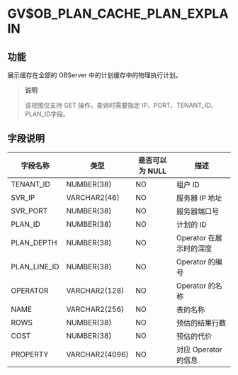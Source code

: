 GV$OB_PLAN_CACHE_PLAN_EXPLAIN
==================================================

**功能**
---------------------------

展示缓存在全部的 OBServer 中的计划缓存中的物理执行计划。

> **说明**
>
> 该视图仅支持 GET 操作，查询时需要指定 IP、PORT、TENANT_ID、PLAN_ID字段。

**字段说明**
-----------------------------

|   **字段名称**   |     **类型**     | **是否可以为 NULL** |      **描述**      |
|--------------|----------------|----------------|------------------|
| TENANT_ID    | NUMBER(38)     | NO             | 租户 ID            |
| SVR_IP       | VARCHAR2(46)   | NO             | 服务器 IP 地址        |
| SVR_PORT     | NUMBER(38)     | NO             | 服务器端口号           |
| PLAN_ID      | NUMBER(38)     | NO             | 计划的 ID           |
| PLAN_DEPTH   | NUMBER(38)     | NO             | Operator 在展示时的深度 |
| PLAN_LINE_ID | NUMBER(38)     | NO             | Operator 的编号     |
| OPERATOR     | VARCHAR2(128)  | NO             | Operator 的名称     |
| NAME         | VARCHAR2(256)  | NO             | 表的名称             |
| ROWS         | NUMBER(38)     | NO             | 预估的结果行数          |
| COST         | NUMBER(38)     | NO             | 预估的代价            |
| PROPERTY     | VARCHAR2(4096) | NO             | 对应 Operator 的信息  |
